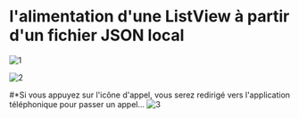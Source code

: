 #  l'alimentation d'une ListView à partir d'un fichier JSON local
![1](https://user-images.githubusercontent.com/105364446/226788590-f6dbf694-6f78-4965-a8ec-9fe59deda142.png)

![2](https://user-images.githubusercontent.com/105364446/226788647-935df599-8dd1-42dd-a757-1613dac3f398.png)

#*Si vous appuyez sur l'icône d'appel, vous serez redirigé vers l'application téléphonique pour passer un appel...
![3](https://user-images.githubusercontent.com/105364446/226788798-3acc00bd-aafc-47f1-bd6a-240ec33b8409.png)
